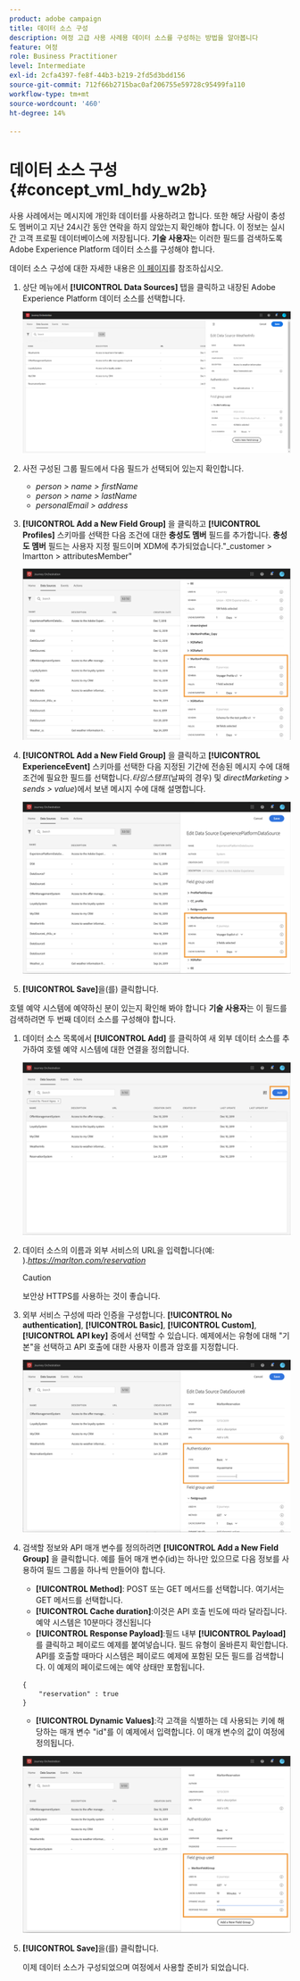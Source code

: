 ```yaml
---
product: adobe campaign
title: 데이터 소스 구성
description: 여정 고급 사용 사례용 데이터 소스를 구성하는 방법을 알아봅니다
feature: 여정
role: Business Practitioner
level: Intermediate
exl-id: 2cfa4397-fe8f-44b3-b219-2fd5d3bdd156
source-git-commit: 712f66b2715bac0af206755e59728c95499fa110
workflow-type: tm+mt
source-wordcount: '460'
ht-degree: 14%

---
```


# 데이터 소스 구성 {#concept_vml_hdy_w2b}

사용 사례에서는 메시지에 개인화 데이터를 사용하려고 합니다. 또한 해당 사람이 충성도 멤버이고 지난 24시간 동안 연락을 하지 않았는지 확인해야 합니다. 이 정보는 실시간 고객 프로필 데이터베이스에 저장됩니다. **기술 사용자**&#x200B;는 이러한 필드를 검색하도록 Adobe Experience Platform 데이터 소스를 구성해야 합니다.

데이터 소스 구성에 대한 자세한 내용은 [이 페이지](../datasource/about-data-sources.md)를 참조하십시오.

1. 상단 메뉴에서 **[!UICONTROL Data Sources]** 탭을 클릭하고 내장된 Adobe Experience Platform 데이터 소스를 선택합니다.

   ![](../assets/journey23.png)

1. 사전 구성된 그룹 필드에서 다음 필드가 선택되어 있는지 확인합니다.

   * _person > name > firstName_
   * _person > name > lastName_
   * _personalEmail > address_

1. **[!UICONTROL Add a New Field Group]** 을 클릭하고 **[!UICONTROL Profiles]** 스키마를 선택한 다음 조건에 대한 **충성도 멤버** 필드를 추가합니다. **충성도 멤버** 필드는 사용자 지정 필드이며 XDM에 추가되었습니다.&quot;_customer > lmartton > attributesMember&quot;

   ![](../assets/journeyuc2_6.png)

1. **[!UICONTROL Add a New Field Group]** 을 클릭하고 **[!UICONTROL ExperienceEvent]** 스키마를 선택한 다음 지정된 기간에 전송된 메시지 수에 대해 조건에 필요한 필드를 선택합니다._타임스탬프_(날짜의 경우) 및 _directMarketing > sends > value_)에서 보낸 메시지 수에 대해 설명합니다.

   ![](../assets/journeyuc2_7.png)

1. **[!UICONTROL Save]**&#x200B;을(를) 클릭합니다.

호텔 예약 시스템에 예약하신 분이 있는지 확인해 봐야 합니다 **기술 사용자**&#x200B;는 이 필드를 검색하려면 두 번째 데이터 소스를 구성해야 합니다.

1. 데이터 소스 목록에서 **[!UICONTROL Add]** 를 클릭하여 새 외부 데이터 소스를 추가하여 호텔 예약 시스템에 대한 연결을 정의합니다.

   ![](../assets/journeyuc2_9.png)

1. 데이터 소스의 이름과 외부 서비스의 URL을 입력합니다(예: )._https://marlton.com/reservation_

   >[!CAUTION]
   >
   >보안상 HTTPS를 사용하는 것이 좋습니다.

1. 외부 서비스 구성에 따라 인증을 구성합니다. **[!UICONTROL No authentication]**, **[!UICONTROL Basic]**, **[!UICONTROL Custom]**, **[!UICONTROL API key]** 중에서 선택할 수 있습니다. 예제에서는 유형에 대해 &quot;기본&quot;을 선택하고 API 호출에 대한 사용자 이름과 암호를 지정합니다.

   ![](../assets/journeyuc2_10.png)

1. 검색할 정보와 API 매개 변수를 정의하려면 **[!UICONTROL Add a New Field Group]** 을 클릭합니다. 예를 들어 매개 변수(id)는 하나만 있으므로 다음 정보를 사용하여 필드 그룹을 하나씩 만들어야 합니다.

   * **[!UICONTROL Method]**: POST 또는 GET 메서드를 선택합니다. 여기서는 GET 메서드를 선택합니다.
   * **[!UICONTROL Cache duration]**:이것은 API 호출 빈도에 따라 달라집니다. 예약 시스템은 10분마다 갱신됩니다
   * **[!UICONTROL Response Payload]**:필드 내부 **[!UICONTROL Payload]** 를 클릭하고 페이로드 예제를 붙여넣습니다. 필드 유형이 올바른지 확인합니다. API를 호출할 때마다 시스템은 페이로드 예제에 포함된 모든 필드를 검색합니다. 이 예제의 페이로드에는 예약 상태만 포함됩니다.

   ```
   {
       "reservation" : true
   }
   ```

   * **[!UICONTROL Dynamic Values]**:각 고객을 식별하는 데 사용되는 키에 해당하는 매개 변수 &quot;id&quot;를 이 예제에서 입력합니다. 이 매개 변수의 값이 여정에 정의됩니다.

   ![](../assets/journeyuc2_11.png)

1. **[!UICONTROL Save]**&#x200B;을(를) 클릭합니다.

   이제 데이터 소스가 구성되었으며 여정에서 사용할 준비가 되었습니다.
